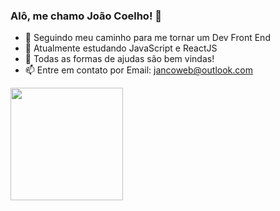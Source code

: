 ### Alô, me chamo João Coelho! 👋

- 🔭 Seguindo meu caminho para me tornar um Dev Front End
- 🌱 Atualmente estudando JavaScript e ReactJS
- 🤔 Todas as formas de ajudas são bem vindas!
- 📫 Entre em contato por Email: jancoweb@outlook.com
<div>
  <a href="https://github.com/jancoweb">
  <img height="180em" src="https://github-readme-stats.vercel.app/api/top-langs/?username=jancoweb&layout=compact&langs_count=7&theme=chartreuse-dark"/>
</div>
